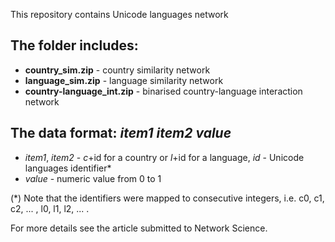 This repository contains Unicode languages network

## The folder includes:
- **country_sim.zip** - country similarity network
- **language_sim.zip** - language similarity network
- **country-language_int.zip** - binarised country-language interaction network

## The data format: *item1* *item2* *value* 
- *item1*, *item2* - *c*+id for a country or *l*+id for a language, *id* - Unicode languages identifier*
- *value* - numeric value from 0 to 1

(*) Note that the identifiers were mapped to consecutive integers, i.e. c0, c1, c2, ... , l0, l1, l2, ... .

For more details see the article submitted to Network Science.
